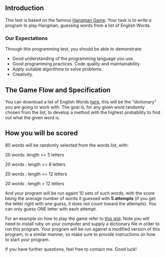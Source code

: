 Introduction
------------

This test is based on the famous [Hangman Game](http://en.wikipedia.org/wiki/Hangman_(game)).
Your task is to write a program to play Hangman, guessing words from a list of English Words.

### Our Expectations

Through this programming test, you should be able to demonstrate:

* Good understanding of the programming language you use.
* Good programming practices. Code quality and maintainability.
* Apply suitable algorithms to solve problems.
* Creativity.

The Game Flow and Specification
--------------------------------
You can download a list of English Words [here](http://dreamsteep.com/projects/the-english-open-word-list.html), this will be the "dictionary" you are going to work with. The goal is, for any given word randomly chosen from the list, to develop a method with the highest probability to find out what the given word is.

How you will be scored
--------------------------------
80 words will be randomly selected from the words list, with:

20 words: length <= 5 letters

20 words : length <= 8 letters

20 words : length <= 12 letters

20 words : length > 12 letters

And your program will be run againt 10 sets of such words, with the score being the average number of words it guessed with **5 attempts** (if you get the letter right with one guess, it does not count toward the attempts). You can only guess ONE letter with each attempt.

For an example on how to play the game refer to [this gist](https://gist.github.com/JDLeigh10/3029383#file-hangman-rb). Note you will need to install ruby on your computer and supply a dictionary file in order to run this program. Your program will be run against a modified version of this program, in a similar manner, so make sure to provide instructions on how to start your program.

If you have further questions, feel free to contact me. Good luck!